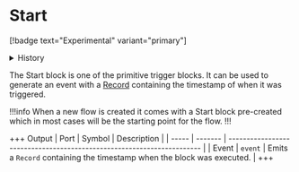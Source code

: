 # Start 
[!badge text="Experimental" variant="primary"]

<details>
<summary>History</summary>
<br>

| Version | Changes          |
| ------- | ---------------- |
| 21.09.1 | Added in 21.09.1 |
</details>


The Start block is one of the primitive trigger blocks. It can be used to generate an event with a [Record](data-types.md#Record) containing the timestamp of when it was triggered.

!!!info 
When a new flow is created it comes with a Start block pre-created which in most cases will be the starting point for the flow.
!!!

+++ Output
| Port  | Symbol  | Description                                                            |
| ----- | ------- | ---------------------------------------------------------------------- |
| Event | `event` | Emits a `Record` containing the timestamp when the block was executed. |
+++